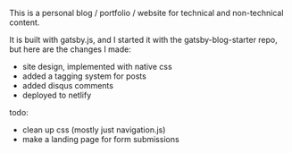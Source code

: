 This is a personal blog / portfolio / website for technical and non-technical content.

It is built with gatsby.js, and I started it with the gatsby-blog-starter repo, but here are the changes I made:
  * site design, implemented with native css
  * added a tagging system for posts
  * added disqus comments
  * deployed to netlify

todo:
  * clean up css (mostly just navigation.js)
  * make a landing page for form submissions
